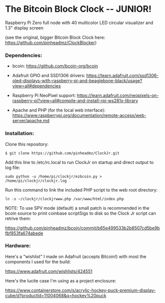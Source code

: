# The Bitcoin Block Clock -- JUNIOR!

Raspberry Pi Zero full node with 40 multicolor LED circular visualizer and 1.3" display screen

(see the original, bigger Bitcoin Block Clock here: https://github.com/pinheadmz/ClockBlocker) 

### Dependencies:

* bcoin: https://github.com/bcoin-org/bcoin

* Adafruit GPIO and SSD1306 drivers: https://learn.adafruit.com/ssd1306-oled-displays-with-raspberry-pi-and-beaglebone-black/usage?view=all#dependencies

* Raspberry Pi NeoPixel support: https://learn.adafruit.com/neopixels-on-raspberry-pi?view=all#compile-and-install-rpi-ws281x-library

* Apache and PHP (for the local web interface): https://www.raspberrypi.org/documentation/remote-access/web-server/apache.md

### Installation:

Clone this repository:

`$ git clone https://github.com/pinheadmz/ClockJr.git`

Add this line to /etc/rc.local to run ClockJr on startup and direct output to log file:

`sudo python -u /home/pi/clockjr/ezbcoin.py > /home/pi/clockjr/clockjr.log`

Run this command to link the included PHP script to the web root directory:

`ln -s ~/clockjr/clockjrwww.php /var/www/html/index.php`

NOTE: To use SPV mode (default) a small patch is recommended in the bcoin source to print coinbase scriptSigs to disk so the Clock Jr script can retrive them:

https://github.com/pinheadmz/bcoin/commit/b65e499533b2b8507cd5be9bfbf853fa674abede

### Hardware:
Here's a "wishlist" I made on Adafruit (accepts Bitcoin!) with most the components I used for the build:

https://www.adafruit.com/wishlists/424551

Here's the lucite case I'm using as a project enclosure:

https://www.containerstore.com/s/acrylic-hockey-puck-premium-display-cube/d?productId=11004068&q=hockey%20puck
